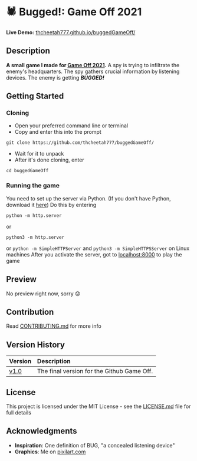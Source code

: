 # :spider: Bugged!: Game Off 2021

**Live Demo:** [thcheetah777.github.io/buggedGameOff/](https://thcheetah777.github.io/buggedGameOff/)

## Description

**A small game I made for [Game Off 2021](https://itch.io/jam/game-off-2021).** A spy is trying to infiltrate the enemy's headquarters. The spy gathers crucial information by listening devices. The enemy is getting ***BUGGED!***

## Getting Started

### Cloning

* Open your preferred command line or terminal
* Copy and enter this into the prompt

```
git clone https://github.com/thcheetah777/buggedGameOff/
```

* Wait for it to unpack
* After it's done cloning, enter

```
cd buggedGameOff
```

### Running the game

You need to set up the server via Python. (If you don't have Python, download it [here](https://www.python.org/)) Do this by entering
```
python -m http.server
```
or
```
python3 -m http.server
```
or
```python -m SimpleHTTPServer``` and ```python3 -m SimpleHTTPSServer``` on Linux machines
After you activate the server, got to [localhost:8000](http://localhost:8000/) to play the game

## Preview

No preview right now, sorry :disappointed:

## Contribution

Read [CONTRIBUTING.md](https://github.com/thcheetah777/buggedGameOff/blob/master/CONTRIBUTING.md) for more info

## Version History

| Version | Description |
| :------------- | :------------- |
| [v1.0](https://github.com/thcheetah777/buggedGameOff/releases/tag/v1.0) | The final version for the Github Game Off. |

## License

This project is licensed under the MIT License - see the [LICENSE.md](https://github.com/thcheetah777/buggedGameOff/blob/master/LICENSE.md) file for full details

## Acknowledgments

* **Inspiration**: One definition of BUG, "a concealed listening device"
* **Graphics**: Me on [pixilart.com](https://www.pixilart.com/)
